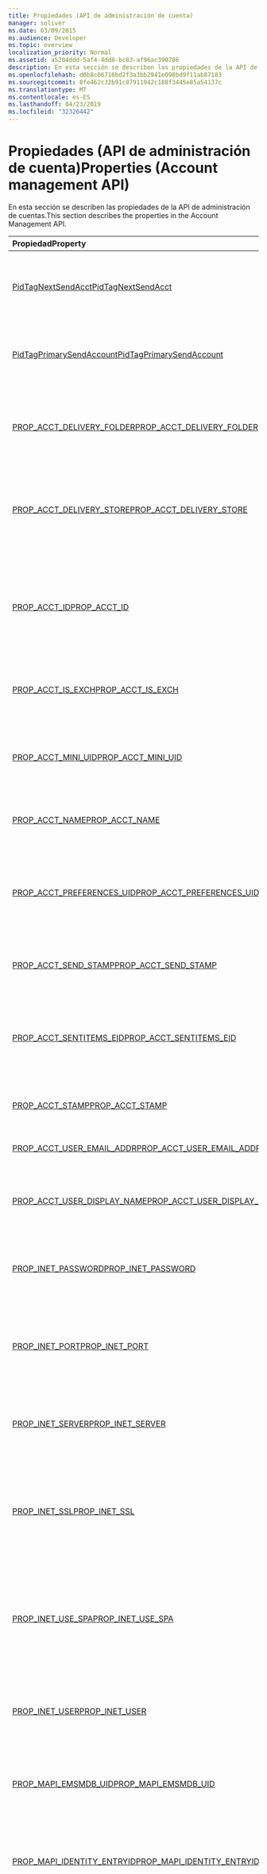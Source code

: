 ```yaml
---
title: Propiedades (API de administración de cuenta)
manager: soliver
ms.date: 03/09/2015
ms.audience: Developer
ms.topic: overview
localization_priority: Normal
ms.assetid: a5204ddd-5af4-4dd8-bc83-af96ac390786
description: En esta sección se describen las propiedades de la API de administración de cuentas.
ms.openlocfilehash: d0b8c06716bd2f3a3bb2941e098bd9f11ab87183
ms.sourcegitcommit: 8fe462c32b91c87911942c188f3445e85a54137c
ms.translationtype: MT
ms.contentlocale: es-ES
ms.lasthandoff: 04/23/2019
ms.locfileid: "32326442"
---
```

# <a name="properties-account-management-api"></a><span data-ttu-id="4b17f-103">Propiedades (API de administración de cuenta)</span><span class="sxs-lookup"><span data-stu-id="4b17f-103">Properties (Account management API)</span></span>

<span data-ttu-id="4b17f-104">En esta sección se describen las propiedades de la API de administración de cuentas.</span><span class="sxs-lookup"><span data-stu-id="4b17f-104">This section describes the properties in the Account Management API.</span></span>
  
|<span data-ttu-id="4b17f-105">**Propiedad**</span><span class="sxs-lookup"><span data-stu-id="4b17f-105">**Property**</span></span>|<span data-ttu-id="4b17f-106">**Descripción**</span><span class="sxs-lookup"><span data-stu-id="4b17f-106">**Description**</span></span>|
|:-----|:-----|
|[<span data-ttu-id="4b17f-107">PidTagNextSendAcct</span><span class="sxs-lookup"><span data-stu-id="4b17f-107">PidTagNextSendAcct</span></span>](pidtagnextsendacct.md) <br/> |<span data-ttu-id="4b17f-108">Se trata de la marca de la cuenta secundaria "enviar" para el mensaje.</span><span class="sxs-lookup"><span data-stu-id="4b17f-108">This is the secondary account "send" stamp for the message.</span></span>  <br/> |
|[<span data-ttu-id="4b17f-109">PidTagPrimarySendAccount</span><span class="sxs-lookup"><span data-stu-id="4b17f-109">PidTagPrimarySendAccount</span></span>](pidtagprimarysendaccount.md) <br/> |<span data-ttu-id="4b17f-110">Esta es la marca de la cuenta principal "enviar" para un mensaje.</span><span class="sxs-lookup"><span data-stu-id="4b17f-110">This is the primary account "send" stamp for a message.</span></span>  <br/> |
|[<span data-ttu-id="4b17f-111">PROP_ACCT_DELIVERY_FOLDER</span><span class="sxs-lookup"><span data-stu-id="4b17f-111">PROP_ACCT_DELIVERY_FOLDER</span></span>](prop_acct_delivery_folder.md) <br/> |<span data-ttu-id="4b17f-112">Representa el identificador de entrada de la carpeta de entrega predeterminada de la cuenta.</span><span class="sxs-lookup"><span data-stu-id="4b17f-112">Represents the Entry ID of the default delivery folder for the account.</span></span>  <br/> |
|[<span data-ttu-id="4b17f-113">PROP_ACCT_DELIVERY_STORE</span><span class="sxs-lookup"><span data-stu-id="4b17f-113">PROP_ACCT_DELIVERY_STORE</span></span>](prop_acct_delivery_store.md) <br/> |<span data-ttu-id="4b17f-114">Representa el identificador de entrada del almacén de entrega predeterminado para la cuenta.</span><span class="sxs-lookup"><span data-stu-id="4b17f-114">Represents the Entry ID of the default delivery store for the account.</span></span>  <br/> |
|[<span data-ttu-id="4b17f-115">PROP_ACCT_ID</span><span class="sxs-lookup"><span data-stu-id="4b17f-115">PROP_ACCT_ID</span></span>](prop_acct_id.md) <br/> |<span data-ttu-id="4b17f-116">Devuelve un identificador que identifica de forma única una cuenta en el perfil en el que se crea la cuenta.</span><span class="sxs-lookup"><span data-stu-id="4b17f-116">Returns an identifier that uniquely identifies an account within the profile in which the account is created.</span></span>  <br/> |
|[<span data-ttu-id="4b17f-117">PROP_ACCT_IS_EXCH</span><span class="sxs-lookup"><span data-stu-id="4b17f-117">PROP_ACCT_IS_EXCH</span></span>](prop_acct_is_exch.md) <br/> |<span data-ttu-id="4b17f-118">True si la cuenta es una cuenta de Exchange.</span><span class="sxs-lookup"><span data-stu-id="4b17f-118">True if the account is an Exchange account.</span></span>  <br/> |
|[<span data-ttu-id="4b17f-119">PROP_ACCT_MINI_UID</span><span class="sxs-lookup"><span data-stu-id="4b17f-119">PROP_ACCT_MINI_UID</span></span>](prop_acct_mini_uid.md) <br/> |<span data-ttu-id="4b17f-120">Devuelve un identificador de cuenta que es único en todos los perfiles de Outlook.</span><span class="sxs-lookup"><span data-stu-id="4b17f-120">Returns an account identifier that is unique across Outlook profiles.</span></span>  <br/> |
|[<span data-ttu-id="4b17f-121">PROP_ACCT_NAME</span><span class="sxs-lookup"><span data-stu-id="4b17f-121">PROP_ACCT_NAME</span></span>](prop_acct_name.md) <br/> |<span data-ttu-id="4b17f-122">Devuelve o establece el nombre de la cuenta.</span><span class="sxs-lookup"><span data-stu-id="4b17f-122">Returns or sets the account name.</span></span>  <br/> |
|[<span data-ttu-id="4b17f-123">PROP_ACCT_PREFERENCES_UID</span><span class="sxs-lookup"><span data-stu-id="4b17f-123">PROP_ACCT_PREFERENCES_UID</span></span>](prop_acct_preferences_uid.md) <br/> |<span data-ttu-id="4b17f-124">Recupera el identificador único (UID) de la sección de perfil que almacena las preferencias de la cuenta.</span><span class="sxs-lookup"><span data-stu-id="4b17f-124">Retrieves the unique identifier (UID) for the profile section that stores the account preferences.</span></span>  <br/> |
|[<span data-ttu-id="4b17f-125">PROP_ACCT_SEND_STAMP</span><span class="sxs-lookup"><span data-stu-id="4b17f-125">PROP_ACCT_SEND_STAMP</span></span>](prop_acct_send_stamp.md) <br/> |<span data-ttu-id="4b17f-126">Devuelve la marca de "enviar" de la cuenta.</span><span class="sxs-lookup"><span data-stu-id="4b17f-126">Returns the account "send" stamp.</span></span>  <br/> |
|[<span data-ttu-id="4b17f-127">PROP_ACCT_SENTITEMS_EID</span><span class="sxs-lookup"><span data-stu-id="4b17f-127">PROP_ACCT_SENTITEMS_EID</span></span>](prop_acct_sentitems_eid.md) <br/> |<span data-ttu-id="4b17f-128">Representa el identificador de entrada de la carpeta predeterminada para los elementos enviados para la cuenta.</span><span class="sxs-lookup"><span data-stu-id="4b17f-128">Represents the Entry ID of the default folder for sent items for the account.</span></span>  <br/> |
|[<span data-ttu-id="4b17f-129">PROP_ACCT_STAMP</span><span class="sxs-lookup"><span data-stu-id="4b17f-129">PROP_ACCT_STAMP</span></span>](prop_acct_stamp.md) <br/> |<span data-ttu-id="4b17f-130">Devuelve el sello de cuenta.</span><span class="sxs-lookup"><span data-stu-id="4b17f-130">Returns the account stamp.</span></span>  <br/> |
|[<span data-ttu-id="4b17f-131">PROP_ACCT_USER_EMAIL_ADDR</span><span class="sxs-lookup"><span data-stu-id="4b17f-131">PROP_ACCT_USER_EMAIL_ADDR</span></span>](prop_acct_user_email_addr.md) <br/> |<span data-ttu-id="4b17f-132">Especifica la dirección de correo electrónico de la cuenta.</span><span class="sxs-lookup"><span data-stu-id="4b17f-132">Specifies the email address for the account.</span></span>  <br/> |
|[<span data-ttu-id="4b17f-133">PROP_ACCT_USER_DISPLAY_NAME</span><span class="sxs-lookup"><span data-stu-id="4b17f-133">PROP_ACCT_USER_DISPLAY_NAME</span></span>](prop_acct_user_display_name.md) <br/> |<span data-ttu-id="4b17f-134">Devuelve o establece el nombre para mostrar del usuario.</span><span class="sxs-lookup"><span data-stu-id="4b17f-134">Returns or sets the user display name.</span></span>  <br/> |
|[<span data-ttu-id="4b17f-135">PROP_INET_PASSWORD</span><span class="sxs-lookup"><span data-stu-id="4b17f-135">PROP_INET_PASSWORD</span></span>](prop_inet_password.md) <br/> |<span data-ttu-id="4b17f-136">Representa la contraseña de usuario de un buzón de correo de Internet general.</span><span class="sxs-lookup"><span data-stu-id="4b17f-136">Represents the user password for a general Internet mailbox.</span></span>  <br/> |
|[<span data-ttu-id="4b17f-137">PROP_INET_PORT</span><span class="sxs-lookup"><span data-stu-id="4b17f-137">PROP_INET_PORT</span></span>](prop_inet_port.md) <br/> |<span data-ttu-id="4b17f-138">Representa el número de puerto para un buzón de Internet general.</span><span class="sxs-lookup"><span data-stu-id="4b17f-138">Represents the port number for a general Internet mailbox.</span></span>  <br/> |
|[<span data-ttu-id="4b17f-139">PROP_INET_SERVER</span><span class="sxs-lookup"><span data-stu-id="4b17f-139">PROP_INET_SERVER</span></span>](prop_inet_server.md) <br/> |<span data-ttu-id="4b17f-140">Representa el nombre del servidor de un buzón de correo de Internet general.</span><span class="sxs-lookup"><span data-stu-id="4b17f-140">Represents the server name of a general Internet mailbox.</span></span>  <br/> |
|[<span data-ttu-id="4b17f-141">PROP_INET_SSL</span><span class="sxs-lookup"><span data-stu-id="4b17f-141">PROP_INET_SSL</span></span>](prop_inet_ssl.md) <br/> |<span data-ttu-id="4b17f-142">Especifica si se debe usar la capa de sockets seguros (SSL) para un buzón de Internet general.</span><span class="sxs-lookup"><span data-stu-id="4b17f-142">Specifies whether Secure Socket Layer (SSL) should be used for a general Internet mailbox.</span></span>  <br/> |
|[<span data-ttu-id="4b17f-143">PROP_INET_USE_SPA</span><span class="sxs-lookup"><span data-stu-id="4b17f-143">PROP_INET_USE_SPA</span></span>](prop_inet_use_spa.md) <br/> |<span data-ttu-id="4b17f-144">Especifica si se debe usar la autenticación de contraseña segura (SPA) para un buzón de Internet general.</span><span class="sxs-lookup"><span data-stu-id="4b17f-144">Specifies whether Secure Password Authentication (SPA) should be used for a general Internet mailbox.</span></span>  <br/> |
|[<span data-ttu-id="4b17f-145">PROP_INET_USER</span><span class="sxs-lookup"><span data-stu-id="4b17f-145">PROP_INET_USER</span></span>](prop_inet_user.md) <br/> |<span data-ttu-id="4b17f-146">Representa el nombre de usuario de un buzón de correo de Internet general.</span><span class="sxs-lookup"><span data-stu-id="4b17f-146">Represents the user name for a general Internet mailbox.</span></span>  <br/> |
|[<span data-ttu-id="4b17f-147">PROP_MAPI_EMSMDB_UID</span><span class="sxs-lookup"><span data-stu-id="4b17f-147">PROP_MAPI_EMSMDB_UID</span></span>](prop_mapi_emsmdb_uid.md) <br/> |<span data-ttu-id="4b17f-148">Representa una estructura [ACCT_BIN](acct_bin.md) que contiene el UID de una cuenta de Exchange.</span><span class="sxs-lookup"><span data-stu-id="4b17f-148">Represents an [ACCT_BIN](acct_bin.md) structure that contains the UID of an Exchange account.</span></span>  <br/> |
|[<span data-ttu-id="4b17f-149">PROP_MAPI_IDENTITY_ENTRYID</span><span class="sxs-lookup"><span data-stu-id="4b17f-149">PROP_MAPI_IDENTITY_ENTRYID</span></span>](prop_mapi_identity_entryid.md) <br/> |<span data-ttu-id="4b17f-150">Recupera o establece el identificador de entrada de la libreta de direcciones de la cuenta.</span><span class="sxs-lookup"><span data-stu-id="4b17f-150">Retrieves or sets the address book entry ID for the account.</span></span>  <br/> |
|[<span data-ttu-id="4b17f-151">PROP_MAPI_TRANSPORT_FLAGS</span><span class="sxs-lookup"><span data-stu-id="4b17f-151">PROP_MAPI_TRANSPORT_FLAGS</span></span>](prop_mapi_transport_flags.md) <br/> |<span data-ttu-id="4b17f-152">Representa la configuración de transporte que Outlook usa para determinar las tareas de sincronización necesarias y deshabilitar los elementos de la interfaz de usuario (UI) que no son compatibles con la cuenta.</span><span class="sxs-lookup"><span data-stu-id="4b17f-152">Represents transport settings that Outlook uses to determine the necessary synchronization tasks and to disable the user interface (UI) elements that the account does not support.</span></span>  <br/> |
|[<span data-ttu-id="4b17f-153">PROP_POP_LEAVE_ON_SERVER</span><span class="sxs-lookup"><span data-stu-id="4b17f-153">PROP_POP_LEAVE_ON_SERVER</span></span>](prop_pop_leave_on_server.md) <br/> |<span data-ttu-id="4b17f-154">Especifica dejar una copia de un mensaje en el servidor para una cuenta POP.</span><span class="sxs-lookup"><span data-stu-id="4b17f-154">Specifies leaving a copy of a message on the server for a POP account.</span></span>  <br/> |
|[<span data-ttu-id="4b17f-155">PROP_SMTP_AUTH_METHOD</span><span class="sxs-lookup"><span data-stu-id="4b17f-155">PROP_SMTP_AUTH_METHOD</span></span>](prop_smtp_auth_method.md) <br/> |<span data-ttu-id="4b17f-156">Especifica el método de autenticación que se va a usar para la cuenta SMTP.</span><span class="sxs-lookup"><span data-stu-id="4b17f-156">Specifies the authentication method to use for the SMTP account.</span></span>  <br/> |
|[<span data-ttu-id="4b17f-157">PROP_SMTP_PASSWORD</span><span class="sxs-lookup"><span data-stu-id="4b17f-157">PROP_SMTP_PASSWORD</span></span>](prop_smtp_password.md) <br/> |<span data-ttu-id="4b17f-158">Representa la contraseña de la cuenta SMTP.</span><span class="sxs-lookup"><span data-stu-id="4b17f-158">Represents the password of the SMTP account.</span></span>  <br/> |
|[<span data-ttu-id="4b17f-159">PROP_SMTP_PORT</span><span class="sxs-lookup"><span data-stu-id="4b17f-159">PROP_SMTP_PORT</span></span>](prop_smtp_port.md) <br/> |<span data-ttu-id="4b17f-160">Representa el número de puerto de la cuenta SMTP.</span><span class="sxs-lookup"><span data-stu-id="4b17f-160">Represents the port number of the SMTP account.</span></span>  <br/> |
|[<span data-ttu-id="4b17f-161">PROP_SMTP_SECURE_CONNECTION</span><span class="sxs-lookup"><span data-stu-id="4b17f-161">PROP_SMTP_SECURE_CONNECTION</span></span>](prop_smtp_secure_connection.md) <br/> |<span data-ttu-id="4b17f-162">Especifica el tipo de conexión cifrada que se va a usar para una cuenta SMTP.</span><span class="sxs-lookup"><span data-stu-id="4b17f-162">Specifies the type of encrypted connection to use for an SMTP account.</span></span>  <br/> |
|[<span data-ttu-id="4b17f-163">PROP_SMTP_SERVER</span><span class="sxs-lookup"><span data-stu-id="4b17f-163">PROP_SMTP_SERVER</span></span>](prop_smtp_server.md) <br/> |<span data-ttu-id="4b17f-164">Representa el nombre del servidor de la cuenta SMTP.</span><span class="sxs-lookup"><span data-stu-id="4b17f-164">Represents the server name of the SMTP account.</span></span>  <br/> |
|[<span data-ttu-id="4b17f-165">PROP_SMTP_SSL</span><span class="sxs-lookup"><span data-stu-id="4b17f-165">PROP_SMTP_SSL</span></span>](prop_smtp_ssl.md) <br/> |<span data-ttu-id="4b17f-166">Especifica si se debe usar el protocolo de capa de sockets seguros (SSL) para la cuenta SMTP.</span><span class="sxs-lookup"><span data-stu-id="4b17f-166">Specifies whether to use Secure Socket Layer (SSL) protocol for the SMTP account.</span></span>  <br/> |
|[<span data-ttu-id="4b17f-167">PROP_SMTP_USE_AUTH</span><span class="sxs-lookup"><span data-stu-id="4b17f-167">PROP_SMTP_USE_AUTH</span></span>](prop_smtp_use_auth.md) <br/> |<span data-ttu-id="4b17f-168">Especifica si se va a usar la autenticación para la cuenta SMTP.</span><span class="sxs-lookup"><span data-stu-id="4b17f-168">Specifies whether to use authentication for the SMTP account.</span></span>  <br/> |
|[<span data-ttu-id="4b17f-169">PROP_SMTP_USE_SPA</span><span class="sxs-lookup"><span data-stu-id="4b17f-169">PROP_SMTP_USE_SPA</span></span>](prop_smtp_use_spa.md) <br/> |<span data-ttu-id="4b17f-170">Especifica si se va a usar la autenticación de contraseña segura (SPA) para la cuenta SMTP.</span><span class="sxs-lookup"><span data-stu-id="4b17f-170">Specifies whether to use Secure Password Authentication (SPA) for the SMTP account.</span></span>  <br/> |
|[<span data-ttu-id="4b17f-171">PROP_SMTP_USER</span><span class="sxs-lookup"><span data-stu-id="4b17f-171">PROP_SMTP_USER</span></span>](prop_smtp_user.md) <br/> |<span data-ttu-id="4b17f-172">Representa el nombre de usuario de la cuenta SMTP.</span><span class="sxs-lookup"><span data-stu-id="4b17f-172">Represents the user name for the SMTP account.</span></span>  <br/> |
   

